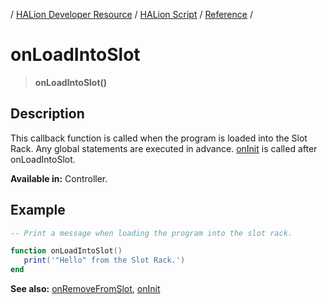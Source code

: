 / [HALion Developer Resource](../../HALion-Developer-Resource.md) / [HALion Script](./HALion-Script.md) / [Reference](./Reference.md) /

# onLoadIntoSlot

>**onLoadIntoSlot()**

## Description

This callback function is called when the program is loaded into the Slot Rack. Any global statements are executed in advance. [onInit](./onInit.md) is called after onLoadIntoSlot.

**Available in:** Controller.

## Example

```lua
-- Print a message when loading the program into the slot rack.

function onLoadIntoSlot()
   print('"Hello" from the Slot Rack.')
end
```

**See also:** [onRemoveFromSlot](./onRemoveFromSlot.md), [onInit](./onInit.md)